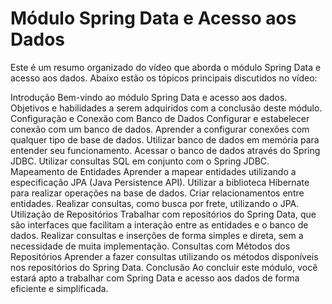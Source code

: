 # Módulo Spring Data e Acesso aos Dados
Este é um resumo organizado do vídeo que aborda o módulo Spring Data e acesso aos dados. Abaixo estão os tópicos principais discutidos no vídeo:

Introdução
Bem-vindo ao módulo Spring Data e acesso aos dados.
Objetivos e habilidades a serem adquiridos com a conclusão deste módulo.
Configuração e Conexão com Banco de Dados
Configurar e estabelecer conexão com um banco de dados.
Aprender a configurar conexões com qualquer tipo de base de dados.
Utilizar banco de dados em memória para entender seu funcionamento.
Acessar o banco de dados através do Spring JDBC.
Utilizar consultas SQL em conjunto com o Spring JDBC.
Mapeamento de Entidades
Aprender a mapear entidades utilizando a especificação JPA (Java Persistence API).
Utilizar a biblioteca Hibernate para realizar operações na base de dados.
Criar relacionamentos entre entidades.
Realizar consultas, como busca por frete, utilizando o JPA.
Utilização de Repositórios
Trabalhar com repositórios do Spring Data, que são interfaces que facilitam a interação entre as entidades e o banco de dados.
Realizar consultas e inserções de forma simples e direta, sem a necessidade de muita implementação.
Consultas com Métodos dos Repositórios
Aprender a fazer consultas utilizando os métodos disponíveis nos repositórios do Spring Data.
Conclusão
Ao concluir este módulo, você estará apto a trabalhar com Spring Data e acesso aos dados de forma eficiente e simplificada.
